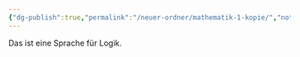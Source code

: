 ```yaml
---
{"dg-publish":true,"permalink":"/neuer-ordner/mathematik-1-kopie/","noteIcon":""}
---
```


Das ist eine Sprache für Logik.